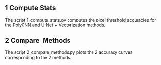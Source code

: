 ## 1 Compute Stats

The script 1_compute_stats.py computes the pixel threshold accuracies for the PolyCNN and U-Net + Vectorization methods.

## 2 Compare_Methods

The script 2_compare_methods.py plots the 2 accuracy curves corresponding to the 2 methods.
